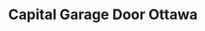 ---
title: "Capital Garage Door Ottawa"
url: /ottawa/capital-garage-door-ottawa/
shop: Allgemein
---